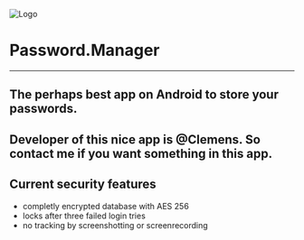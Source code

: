 ![Logo](https://gitlab.hopul.net/uploads/project/avatar/6/typingsolutions.passwordmanager.logo.png)
# Password.Manager
---

## The perhaps best app on Android to store your passwords.

Developer of this nice app is @Clemens. 
So contact me if you want something in this app.
---

## Current security features
- completly encrypted database with AES 256
- locks after three failed login tries
- no tracking by screenshotting or screenrecording